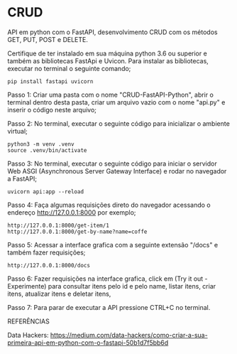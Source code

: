 # CRUD
API em python com o FastAPI, desenvolvimento CRUD com os métodos GET, PUT, POST e DELETE.

Certifique de ter instalado em sua máquina python 3.6 ou superior e também as bibliotecas 
FastApi e Uvicon. Para instalar as bibliotecas, executar no terminal o seguinte comando;

	pip install fastapi uvicorn

Passo 1: Criar uma pasta com o nome "CRUD-FastAPI-Python", abrir o terminal dentro desta pasta, 
criar um arquivo vazio com o nome "api.py" e inserir o código neste arquivo;

Passo 2: No terminal, executar o seguinte código para inicializar o ambiente virtual;

	python3 -m venv .venv 
	source .venv/bin/activate

Passo 3: No terminal, executar o seguinte código para iniciar o servidor Web ASGI (Asynchronous 
Server Gateway Interface) e rodar no navegador a FastAPI;

	uvicorn api:app --reload

Passo 4: Faça algumas requisições direto do navegador acessando o endereço <http://127.0.0.1:8000>
por exemplo;

	http://127.0.0.1:8000/get-item/1
	http://127.0.0.1:8000/get-by-name?name=coffe

Passo 5: Acessar a interface grafica com a seguinte extensão "/docs" e também fazer requisições;

	http://127.0.0.1:8000/docs

Passo 6: Fazer requisições na interface grafica, click em (Try it out - Experimente) para 
consultar itens pelo id e pelo name, listar itens, criar itens, atualizar itens e deletar itens,
 

Passo 7: Para parar de executar a API pressione CTRL+C no terminal.



REFERÊNCIAS

Data Hackers: https://medium.com/data-hackers/como-criar-a-sua-primeira-api-em-python-com-o-fastapi-50b1d7f5bb6d
		
